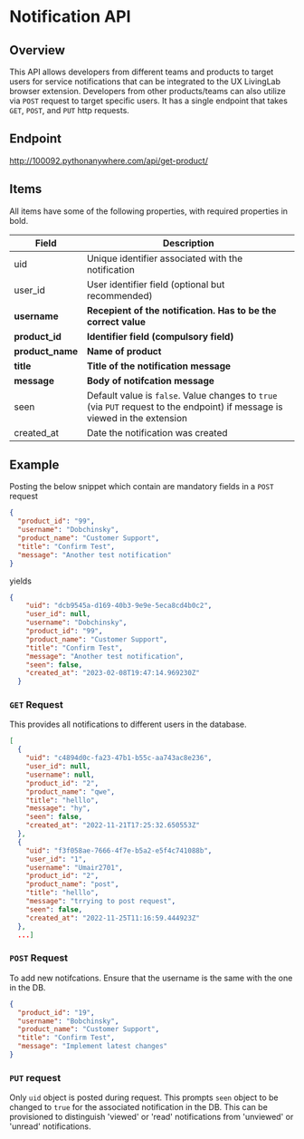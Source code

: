 # Notification API

## Overview
This API allows developers from different teams and products to target users for service notifications that can be integrated to the UX LivingLab browser extension. Developers from other products/teams can also utilize via `POST` request to target specific users. It has a single endpoint that takes `GET`, `POST`, and `PUT` http requests.

## Endpoint
http://100092.pythonanywhere.com/api/get-product/

## Items
All items have some of the following properties, with required properties in bold.

| Field        | Description |
|--------------|-------------|
| uid          |  Unique identifier associated with the notification           |
| user_id      |  User identifier field (optional but recommended)       ||
| **username**         |  **Recepient of the notification. Has to be the correct value**           |
| **product_id**      |  **Identifier field (compulsory field)**       ||
| **product_name**         |   **Name of product**         |
| **title**         |   **Title of the notification message**|
| **message** | **Body of notifcation message**  |
| seen         | Default value is `false`. Value changes to `true` (via `PUT` request to the endpoint) if message is viewed in the extension             |
| created_at         | Date the notification was created   |

## Example
Posting the below snippet which contain are mandatory  fields in a `POST` request
```json
{
  "product_id": "99",
  "username": "Dobchinsky",  
  "product_name": "Customer Support",
  "title": "Confirm Test",
  "message": "Another test notification"
}
```
yields
```json
{
    "uid": "dcb9545a-d169-40b3-9e9e-5eca8cd4b0c2",
    "user_id": null,
    "username": "Dobchinsky",
    "product_id": "99",
    "product_name": "Customer Support",
    "title": "Confirm Test",
    "message": "Another test notification",
    "seen": false,
    "created_at": "2023-02-08T19:47:14.969230Z"
  }
```

### `GET` Request
This provides all notifications to different users in the database.
```json
[
  {
    "uid": "c4894d0c-fa23-47b1-b55c-aa743ac8e236",
    "user_id": null,
    "username": null,
    "product_id": "2",
    "product_name": "qwe",
    "title": "helllo",
    "message": "hy",
    "seen": false,
    "created_at": "2022-11-21T17:25:32.650553Z"
  },
  {
    "uid": "f3f058ae-7666-4f7e-b5a2-e5f4c741088b",
    "user_id": "1",
    "username": "Umair2701",
    "product_id": "2",
    "product_name": "post",
    "title": "helllo",
    "message": "trrying to post request",
    "seen": false,
    "created_at": "2022-11-25T11:16:59.444923Z"
  },
  ...]
  ```
  ### `POST` Request
  To add new notifcations. Ensure that the username is the same with the one in the DB. 
```json
{
  "product_id": "19",
  "username": "Bobchinsky",  
  "product_name": "Customer Support",
  "title": "Confirm Test",
  "message": "Implement latest changes"
}
```
### `PUT` request
Only `uid` object is posted during request. This prompts `seen` object to be changed to `true` for the associated notification in the DB. This can be provisioned to distinguish 'viewed' or 'read' notifications from 'unviewed' or 'unread' notifications.   
